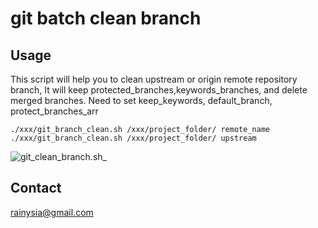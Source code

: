 git batch clean branch
==============

Usage
---------
This script will help you to clean upstream or origin remote repository branch,
It will keep protected_branches,keywords_branches, and delete merged branches.
Need to set keep_keywords, default_branch, protect_branches_arr
```
./xxx/git_branch_clean.sh /xxx/project_folder/ remote_name
./xxx/git_branch_clean.sh /xxx/project_folder/ upstream
```
![git_clean_branch.sh](https://user-images.githubusercontent.com/1259324/54344563-1abd1880-467c-11e9-82f6-059d890d8d10.png)_

Contact
----------------------------------------
<rainysia@gmail.com>

